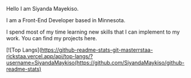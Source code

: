 Hello I am Siyanda Mayekiso. 

 I am a Front-End Developer based in Minnesota.
 
 I spend most of my time learning new skills that I can implement to my work. You can find my projects here.
 
[![Top Langs](https://github-readme-stats-git-masterrstaa-rickstaa.vercel.app/api/top-langs/?username=SiyandaMaykiso(https://github.com/SiyandaMaykiso/github-readme-stats)

